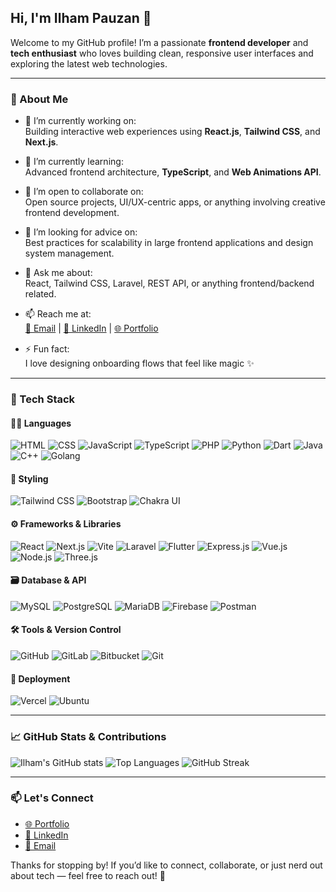 ## Hi, I'm Ilham Pauzan 👋

Welcome to my GitHub profile! I’m a passionate **frontend developer** and **tech enthusiast** who loves building clean, responsive user interfaces and exploring the latest web technologies.

---

### 🚀 About Me

- 🔭 I’m currently working on:  
  Building interactive web experiences using **React.js**, **Tailwind CSS**, and **Next.js**.

- 🌱 I’m currently learning:  
  Advanced frontend architecture, **TypeScript**, and **Web Animations API**.

- 👯 I’m open to collaborate on:  
  Open source projects, UI/UX-centric apps, or anything involving creative frontend development.

- 🤔 I’m looking for advice on:  
  Best practices for scalability in large frontend applications and design system management.

- 💬 Ask me about:  
  React, Tailwind CSS, Laravel, REST API, or anything frontend/backend related.

- 📫 Reach me at:  
  [📧 Email](mailto:ilham.pauzan@gmail.com) | [💼 LinkedIn](https://linkedin.com/in/ilham-pauzan) | [🌐 Portfolio](https://porto-zan.vercel.app)

- ⚡ Fun fact:  
  I love designing onboarding flows that feel like magic ✨

---

### 🧠 Tech Stack

#### 👨‍💻 Languages
![HTML](https://img.shields.io/badge/-HTML-E34F26?style=flat&logo=html5&logoColor=white)
![CSS](https://img.shields.io/badge/-CSS-1572B6?style=flat&logo=css3&logoColor=white)
![JavaScript](https://img.shields.io/badge/-JavaScript-F7DF1E?style=flat&logo=javascript&logoColor=black)
![TypeScript](https://img.shields.io/badge/-TypeScript-3178C6?style=flat&logo=typescript&logoColor=white)
![PHP](https://img.shields.io/badge/-PHP-777BB4?style=flat&logo=php&logoColor=white)
![Python](https://img.shields.io/badge/-Python-3776AB?style=flat&logo=python&logoColor=white)
![Dart](https://img.shields.io/badge/-Dart-0175C2?style=flat&logo=dart&logoColor=white)
![Java](https://img.shields.io/badge/-Java-007396?style=flat&logo=java&logoColor=white)
![C++](https://img.shields.io/badge/-C++-00599C?style=flat&logo=c%2B%2B&logoColor=white)
![Golang](https://img.shields.io/badge/-Go-00ADD8?style=flat&logo=go&logoColor=white)

#### 🎨 Styling
![Tailwind CSS](https://img.shields.io/badge/-Tailwind-06B6D4?style=flat&logo=tailwindcss&logoColor=white)
![Bootstrap](https://img.shields.io/badge/-Bootstrap-7952B3?style=flat&logo=bootstrap&logoColor=white)
![Chakra UI](https://img.shields.io/badge/-ChakraUI-319795?style=flat&logo=chakraui&logoColor=white)

#### ⚙️ Frameworks & Libraries
![React](https://img.shields.io/badge/-React-61DAFB?style=flat&logo=react&logoColor=black)
![Next.js](https://img.shields.io/badge/-Next.js-000000?style=flat&logo=nextdotjs&logoColor=white)
![Vite](https://img.shields.io/badge/-Vite-646CFF?style=flat&logo=vite&logoColor=white)
![Laravel](https://img.shields.io/badge/-Laravel-FF2D20?style=flat&logo=laravel&logoColor=white)
![Flutter](https://img.shields.io/badge/-Flutter-02569B?style=flat&logo=flutter&logoColor=white)
![Express.js](https://img.shields.io/badge/-Express-000000?style=flat&logo=express&logoColor=white)
![Vue.js](https://img.shields.io/badge/-Vue.js-4FC08D?style=flat&logo=vue.js&logoColor=white)
![Node.js](https://img.shields.io/badge/-Node.js-339933?style=flat&logo=nodedotjs&logoColor=white)
![Three.js](https://img.shields.io/badge/-Three.js-000000?style=flat&logo=three.js&logoColor=white)

#### 🗃️ Database & API
![MySQL](https://img.shields.io/badge/-MySQL-4479A1?style=flat&logo=mysql&logoColor=white)
![PostgreSQL](https://img.shields.io/badge/-PostgreSQL-4169E1?style=flat&logo=postgresql&logoColor=white)
![MariaDB](https://img.shields.io/badge/-MariaDB-003545?style=flat&logo=mariadb&logoColor=white)
![Firebase](https://img.shields.io/badge/-Firebase-FFCA28?style=flat&logo=firebase&logoColor=black)
![Postman](https://img.shields.io/badge/-Postman-FF6C37?style=flat&logo=postman&logoColor=white)

#### 🛠️ Tools & Version Control
![GitHub](https://img.shields.io/badge/-GitHub-181717?style=flat&logo=github&logoColor=white)
![GitLab](https://img.shields.io/badge/-GitLab-FC6D26?style=flat&logo=gitlab&logoColor=white)
![Bitbucket](https://img.shields.io/badge/-Bitbucket-0052CC?style=flat&logo=bitbucket&logoColor=white)
![Git](https://img.shields.io/badge/-Git-F05032?style=flat&logo=git&logoColor=white)

#### 🚀 Deployment
![Vercel](https://img.shields.io/badge/-Vercel-000000?style=flat&logo=vercel&logoColor=white)
![Ubuntu](https://img.shields.io/badge/-Ubuntu-E95420?style=flat&logo=ubuntu&logoColor=white)

---

### 📈 GitHub Stats & Contributions

![Ilham's GitHub stats](https://github-readme-stats.vercel.app/api?username=kikarin&show_icons=true&theme=radical)
![Top Languages](https://github-readme-stats.vercel.app/api/top-langs/?username=kikarin&layout=compact&theme=radical)
![GitHub Streak](https://streak-stats.demolab.com?user=kikarin&theme=radical&border_radius=5)

---

### 📫 Let's Connect

- [🌐 Portfolio](https://porto-zan.vercel.app)
- [💼 LinkedIn](https://linkedin.com/in/ilham-pauzan)
- [📧 Email](mailto:ilham.pauzan@gmail.com)

Thanks for stopping by! If you’d like to connect, collaborate, or just nerd out about tech — feel free to reach out! 🚀
